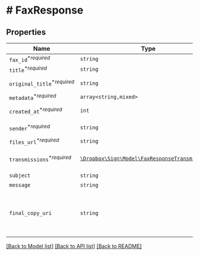 # # FaxResponse



## Properties

Name | Type | Description | Notes
------------ | ------------- | ------------- | -------------
| `fax_id`<sup>*_required_</sup> | ```string``` |  Fax ID  |  |
| `title`<sup>*_required_</sup> | ```string``` |  Fax Title  |  |
| `original_title`<sup>*_required_</sup> | ```string``` |  Fax Original Title  |  |
| `metadata`<sup>*_required_</sup> | ```array<string,mixed>``` |  Fax Metadata  |  |
| `created_at`<sup>*_required_</sup> | ```int``` |  Fax Created At Timestamp  |  |
| `sender`<sup>*_required_</sup> | ```string``` |  Fax Sender Email  |  |
| `files_url`<sup>*_required_</sup> | ```string``` |  Fax Files URL  |  |
| `transmissions`<sup>*_required_</sup> | [```\Dropbox\Sign\Model\FaxResponseTransmission[]```](FaxResponseTransmission.md) |  Fax Transmissions List  |  |
| `subject` | ```string``` |  Fax Subject  |  |
| `message` | ```string``` |  Fax Message  |  |
| `final_copy_uri` | ```string``` |  The path where the completed document can be downloaded  |  |

[[Back to Model list]](../../README.md#models) [[Back to API list]](../../README.md#endpoints) [[Back to README]](../../README.md)
